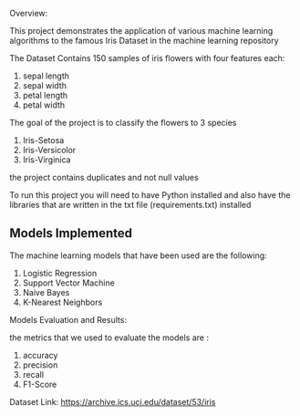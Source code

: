 Overview:

This project demonstrates the application of various machine learning algorithms to the famous Iris Dataset in the machine learning repository 

The Dataset Contains 150 samples of iris flowers with four features each:

1) sepal length
2) sepal width
3) petal length
4) petal width

The goal of the project is to classify the flowers to 3 species

1) Iris-Setosa
2) Iris-Versicolor
3) Iris-Virginica

the project contains duplicates and not null values


To run this project you will need to have Python installed and also have the libraries that are written in the txt file (requirements.txt) installed


Models Implemented
------------------

The machine learning models that have been used are the following:

1) Logistic Regression
2) Support Vector Machine
3) Naive Bayes
4) K-Nearest Neighbors


Models Evaluation and Results:

the metrics that we used to evaluate the models are :

1) accuracy
2) precision
3) recall
4) F1-Score


Dataset Link:
https://archive.ics.uci.edu/dataset/53/iris
